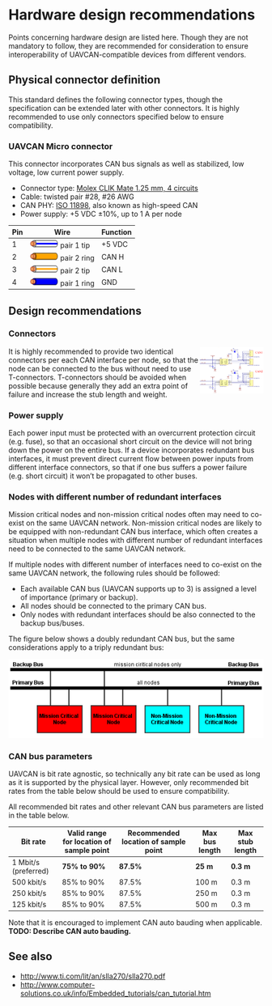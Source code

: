 ---
---

# Hardware design recommendations

Points concerning hardware design are listed here.
Though they are not mandatory to follow, they are recommended for consideration to ensure interoperability
of UAVCAN-compatible devices from different vendors.

## Physical connector definition

This standard defines the following connector types, though the specification can be extended later
with other connectors.
It is highly recommended to use only connectors specified below to ensure compatibility.

### UAVCAN Micro connector

This connector incorporates CAN bus signals as well as stabilized, low voltage, low current power supply.

* Connector type:
[Molex CLIK Mate 1.25 mm, 4 circuits](http://www.molex.com/molex/products/family?key=clikmate_wiretoboard_connectors)
* Cable: twisted pair #28, #26 AWG
* CAN PHY: [ISO 11898](http://www.can-cia.org/index.php?id=systemdesign-can-physicallayer#high),
also known as high-speed CAN
* Power supply: +5 VDC &plusmn;10%, up to 1 A per node

Pin | Wire                                                                                              | Function
----|---------------------------------------------------------------------------------------------------|--------------
1   | <img src="figures/wire_white_blue_stripe.svg"   style="width:4em;" /> pair 1 tip                  | +5 VDC
2   | <img src="figures/wire_orange.svg"              style="width:4em;" /> pair 2 ring                 | CAN H
3   | <img src="figures/wire_white_orange_stripe.svg" style="width:4em;" /> pair 2 tip                  | CAN L
4   | <img src="figures/wire_blue.svg"                style="width:4em;" /> pair 1 ring                 | GND

## Design recommendations

### Connectors

<a  href="figures/can_phy_power_reference.png">
<img src="figures/can_phy_power_reference.png" style="float: right; max-width: 25%"/>
</a>

It is highly recommended to provide two identical connectors per each CAN interface per node,
so that the node can be connected to the bus without need to use T-connectors.
T-connectors should be avoided when possible because generally they add an extra point of failure
and increase the stub length and weight.

### Power supply

Each power input must be protected with an overcurrent protection circuit (e.g. fuse),
so that an occasional short circuit on the device will not bring down the power on the entire bus.
If a device incorporates redundant bus interfaces, it must prevent direct current flow between power inputs
from different interface connectors, so that if one bus suffers a power failure (e.g. short circuit)
it won’t be propagated to other buses.

### Nodes with different number of redundant interfaces

Mission critical nodes and non-mission critical nodes often may need to co-exist on the same UAVCAN network.
Non-mission critical nodes are likely to be equipped with non-redundant CAN bus interface,
which often creates a situation when multiple nodes with different number of redundant interfaces need to be
connected to the same UAVCAN network.

If multiple nodes with different number of interfaces need to co-exist on the same UAVCAN network,
the following rules should be followed:

* Each available CAN bus (UAVCAN supports up to 3) is assigned a level of importance (primary or backup).
* All nodes should be connected to the primary CAN bus.
* Only nodes with redundant interfaces should be also connected to the backup bus/buses.

The figure below shows a doubly redundant CAN bus, but the same considerations apply to a triply redundant bus:

![Redundant bus](figures/redundant_can_bus.png)

### CAN bus parameters

UAVCAN is bit rate agnostic, so technically any bit rate can be used as long as it is supported by the physical layer.
However, only recommended bit rates from the table below should be used to ensure compatibility.

All recommended bit rates and other relevant CAN bus parameters are listed in the table below.

Bit rate             | Valid range for location of sample point | Recommended location of sample point | Max bus length | Max stub length
---------------------|------------------------------------------|--------------------------------------|----------------|----------------
1 Mbit/s (preferred) | **75% to 90%**                           | **87.5%**                            | **25 m**       | **0.3 m**
500 kbit/s           | 85% to 90%                               | 87.5%                                | 100 m          | 0.3 m
250 kbit/s           | 85% to 90%                               | 87.5%                                | 250 m          | 0.3 m
125 kbit/s           | 85% to 90%                               | 87.5%                                | 500 m          | 0.3 m

Note that it is encouraged to implement CAN auto bauding when applicable. **TODO: Describe CAN auto bauding.**

## See also

* http://www.ti.com/lit/an/slla270/slla270.pdf
* http://www.computer-solutions.co.uk/info/Embedded_tutorials/can_tutorial.htm
